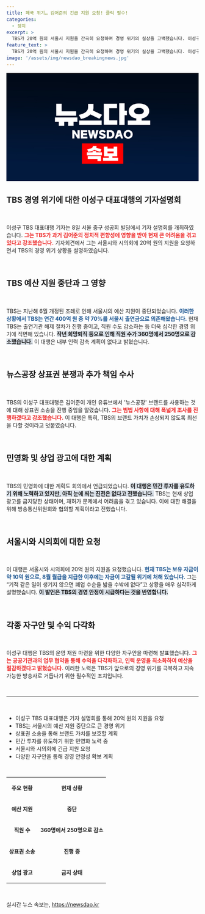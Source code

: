 ```yaml
---
title: 폐국 위기… 김어준의 긴급 지원 요청! 클릭 필수!
categories:
  - 정치
excerpt: >
  TBS가 20억 원의 서울시 지원을 간곡히 요청하며 경영 위기의 실상을 고백했습니다. 이성구 대표대행은 김어준의 유산이 남긴 여파와 함께, 인력 감축과 상표권 소송 계획을 밝혔습니다. TBS의 간절한 요청이 어떤 결과를 낳을까요?
feature_text: >
  TBS가 20억 원의 서울시 지원을 간곡히 요청하며 경영 위기의 실상을 고백했습니다. 이성구 대표대행은 김어준의 유산이 남긴 여파와 함께, 인력 감축과 상표권 소송 계획을 밝혔습니다. TBS의 간절한 요청이 어떤 결과를 낳을까요?
image: '/assets/img/newsdao_breakingnews.jpg'
---
```


<p><img src="/assets/img/newsdao_breakingnews.jpg" alt="pcversion 속보" /></p>

<h2 data-ke-size="size26">TBS 경영 위기에 대한 이성구 대표대행의 기자설명회</h2>

<p data-ke-size="size16">&nbsp;</p>

<p>이성구 TBS 대표대행 기자는 8일 서울 중구 성공회 빌딩에서 기자 설명회를 개최하였습니다. <b><span style="color: #ee2323;">그는 TBS가 과거 김어준의 정치적 편향성에 영향을 받아 현재 큰 어려움을 겪고 있다고 강조했습니다.</span></b> 기자회견에서 그는 서울시와 시의회에 20억 원의 지원을 요청하면서 TBS의 경영 위기 상황을 설명하였습니다.</p>

<p data-ke-size="size16">&nbsp;</p>

<h2 data-ke-size="size26">TBS 예산 지원 중단과 그 영향</h2>

<p data-ke-size="size16">&nbsp;</p>

<p>TBS는 지난해 6월 개정된 조례로 인해 서울시의 예산 지원이 중단되었습니다. <b><span style="color: #1a5490;">이러한 상황에서 TBS는 연간 400억 원 중 약 70%를 서울시 출연금으로 의존해왔습니다.</span></b> 현재 TBS는 출연기관 해제 절차가 진행 중이고, 직원 수도 감소하는 등 더욱 심각한 경영 위기에 직면해 있습니다. <b><span style="background-color: #21538527;">작년 희망퇴직 등으로 인해 직원 수가 360명에서 250명으로 감소했습니다.</span></b> 이 대행은 내부 인력 감축 계획이 없다고 밝혔습니다.</p>

<p data-ke-size="size16">&nbsp;</p>

<h2 data-ke-size="size26">뉴스공장 상표권 분쟁과 추가 책임 수사</h2>

<p data-ke-size="size16">&nbsp;</p>

<p>TBS의 이성구 대표대행은 김어준이 개인 유튜브에서 '뉴스공장' 브랜드를 사용하는 것에 대해 상표권 소송을 진행 중임을 알렸습니다. <b><span style="color: #ee2323;">그는 범법 사항에 대해 폭넓게 조사를 진행하겠다고 강조했습니다.</span></b> 이 대행은 특히, TBS의 브랜드 가치가 손상되지 않도록 최선을 다할 것이라고 덧붙였습니다.</p>

<p data-ke-size="size16">&nbsp;</p>

<h2 data-ke-size="size26">민영화 및 상업 광고에 대한 계획</h2>

<p data-ke-size="size16">&nbsp;</p>

<p>TBS의 민영화에 대한 계획도 회의에서 언급되었습니다. <b><span style="background-color: #21538527;">이 대행은 민간 투자를 유도하기 위해 노력하고 있지만, 아직 눈에 띄는 진전은 없다고 전했습니다.</span></b> TBS는 현재 상업 광고를 금지당한 상태이며, 재허가 문제에서 어려움을 겪고 있습니다. 이에 대한 해결을 위해 방송통신위원회와 협의할 계획이라고 전했습니다.</p>

<p data-ke-size="size16">&nbsp;</p>

<h2 data-ke-size="size26">서울시와 시의회에 대한 요청</h2>

<p data-ke-size="size16">&nbsp;</p>

<p>이 대행은 서울시와 시의회에 20억 원의 지원을 요청했습니다. <b><span style="color: #1a5490;">현재 TBS는 보유 자금이 약 10억 원으로, 8월 월급을 지급한 이후에는 자금이 고갈될 위기에 처해 있습니다.</span></b> 그는 “기적 같은 일이 생기지 않으면 폐업 수순을 밟을 수밖에 없다”고 상황을 매우 심각하게 설명했습니다. <b><span style="background-color: #21538527;">이 발언은 TBS의 경영 안정이 시급하다는 것을 반영합니다.</span></b></p>

<p data-ke-size="size16">&nbsp;</p>

<h2 data-ke-size="size26">각종 자구안 및 수익 다각화</h2>

<p data-ke-size="size16">&nbsp;</p>

<p>이성구 대행은 TBS의 운영 재원 마련을 위한 다양한 자구안을 마련해 발표했습니다. <b><span style="color: #ee2323;">그는 공공기관과의 업무 협약을 통해 수익을 다각화하고, 인력 운영을 최소화하여 예산을 절감하겠다고 밝혔습니다.</span></b> 이러한 노력은 TBS가 앞으로의 경영 위기를 극복하고 지속 가능한 방송사로 거듭나기 위한 필수적인 조치입니다.</p>

<p data-ke-size="size16">&nbsp;</p>

<hr>

<p data-ke-size="size16">&nbsp;</p>

<ul>
    <li>이성구 TBS 대표대행은 기자 설명회를 통해 20억 원의 지원을 요청</li>
    <li>TBS는 서울시의 예산 지원 중단으로 큰 경영 위기</li>
    <li>상표권 소송을 통해 브랜드 가치를 보호할 계획</li>
    <li>민간 투자를 유도하기 위한 민영화 노력 중</li>
    <li>서울시와 시의회에 긴급 지원 요청</li>
    <li>다양한 자구안을 통해 경영 안정성 확보 계획</li>
</ul>

<p data-ke-size="size16">&nbsp;</p>

<table style="width:100%">
    <tbody>
        <tr>
            <td style="text-align: center; height: 50px;"><b>주요 현황</b></td>
            <td style="text-align: center; height: 50px;"><b>현재 상황</b></td>
        </tr>
        <tr>
            <td style="text-align: center; height: 50px;"><b>예산 지원</b></td>
            <td style="text-align: center; height: 50px;"><b>중단</b></td>
        </tr>
        <tr>
            <td style="text-align: center; height: 50px;"><b>직원 수</b></td>
            <td style="text-align: center; height: 50px;"><b>360명에서 250명으로 감소</b></td>
        </tr>
        <tr>
            <td style="text-align: center; height: 50px;"><b>상표권 소송</b></td>
            <td style="text-align: center; height: 50px;"><b>진행 중</b></td>
        </tr>
        <tr>
            <td style="text-align: center; height: 50px;"><b>상업 광고</b></td>
            <td style="text-align: center; height: 50px;"><b>금지 상태</b></td>
        </tr>
    </tbody>
</table>

<p data-ke-size="size16">&nbsp;</p>
실시간 뉴스 속보는, <a href="https://newsdao.kr" rel="dofollow">https://newsdao.kr</a>


